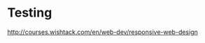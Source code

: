 # Testing

[http://courses.](http://courses.wishtack.com/en/web-dev/responsive-web-design)[wishtack](http://courses.wishtack.com/en/web-dev/testing)[.com/en/web-dev/responsive-web-design](http://courses.wishtack.com/en/web-dev/responsive-web-design)

